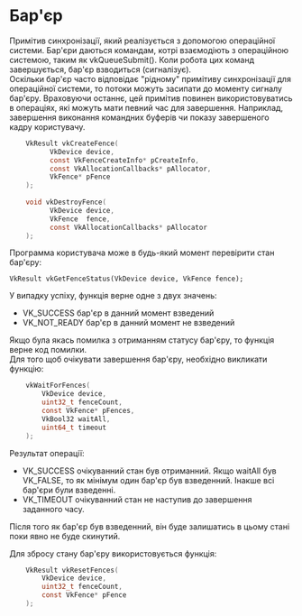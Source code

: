 # Бар'єр
Примітив синхронізації, який реалізується з допомогою операційної системи. Бар'єри даються командам, котрі взаємодіють з операційною системою, таким як vkQueueSubmit(). Коли робота цих команд завершується, бар'єр взводиться (сигналізує).  
Оскільки бар'єр часто відповідає "рідному" примітиву синхронізації для операційної системи, то потоки можуть засипати до моменту сигналу бар'єру. Враховуючи останнє, цей примітив повинен використовуватись в операціях, які можуть мати певний час для завершення. Наприклад, завершення виконання командних буферів чи показу завершеного кадру користувачу.
```c
    VkResult vkCreateFence(
	      VkDevice device,  
		  const VkFenceCreateInfo* pCreateInfo, 
		  const VkAllocationCallbacks* pAllocator, 
		  VkFence* pFence
	); 
	
    void vkDestroyFence(
	      VkDevice device,
		  VkFence  fence,
		  const VkAllocationCallbacks* pAllocator
	);  
```
Программа користувача може в будь-який момент перевірити стан бар'єру:  

    VkResult vkGetFenceStatus(VkDevice device, VkFence fence);  

У випадку успіху, функція верне одне з двух значень:  
- VK_SUCCESS бар'єр в данний момент взведений  
- VK_NOT_READY бар'єр в данний момент не взведений  

Якщо була якась помилка з отриманням статусу бар'єру, то функція верне код помилки.  
Для того щоб очікувати завершення бар'єру, необхідно викликати функцію:   
```c
    vkWaitForFences(  
	    VkDevice device,  
		uint32_t fenceCount,  
		const VkFence* pFences,  
		VkBool32 waitAll,  
		uint64_t timeout  
	);      
```
Результат операції:  
- VK_SUCCESS очікуванний стан був отриманний. Якщо waitAll був VK_FALSE, то як мінімум один бар'єр був взведенний. Інакше всі бар'єри були взведенні.  
- VK_TIMEOUT очікуванний стан не наступив до завершення заданного часу.  

Після того як бар'єр був взведенний, він буде залишатись в цьому стані поки явно не буде скинутий.  

Для збросу стану бар'єру використовується функція:  
```c
    VkResult vkResetFences(
	    VkDevice device,
		uint32_t fenceCount,
		const VkFence* pFence
	);  
```



